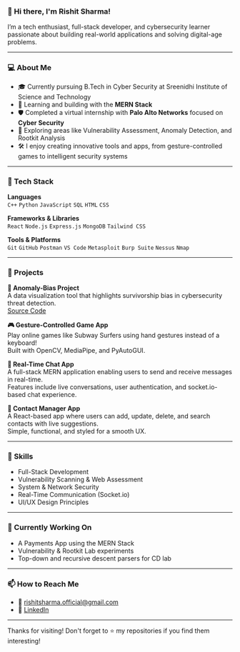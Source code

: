 ### 👋 Hi there, I'm Rishit Sharma!

I’m a tech enthusiast, full-stack developer, and cybersecurity learner passionate about building real-world applications and solving digital-age problems.

---

### 💻 About Me

- 🎓 Currently pursuing B.Tech in Cyber Security at Sreenidhi Institute of Science and Technology  
- 🧠 Learning and building with the **MERN Stack**  
- 🛡️ Completed a virtual internship with **Palo Alto Networks** focused on **Cyber Security**
- 🧪 Exploring areas like Vulnerability Assessment, Anomaly Detection, and Rootkit Analysis  
- 🛠️ I enjoy creating innovative tools and apps, from gesture-controlled games to intelligent security systems  

---

### 🔧 Tech Stack

**Languages**  
`C++` `Python` `JavaScript` `SQL` `HTML` `CSS`

**Frameworks & Libraries**  
`React` `Node.js` `Express.js` `MongoDB` `Tailwind CSS`

**Tools & Platforms**  
`Git` `GitHub` `Postman` `VS Code` `Metasploit` `Burp Suite` `Nessus` `Nmap`

---

### 🚀 Projects

**🔐 Anomaly-Bias Project**  
A data visualization tool that highlights survivorship bias in cybersecurity threat detection.  
[Source Code](https://github.com/ghostreindeer09/anomaly-bias-project)

**🎮 Gesture-Controlled Game App**  
Play online games like Subway Surfers using hand gestures instead of a keyboard!  
Built with OpenCV, MediaPipe, and PyAutoGUI.

**💬 Real-Time Chat App**  
A full-stack MERN application enabling users to send and receive messages in real-time.  
Features include live conversations, user authentication, and socket.io-based chat experience.

**📇 Contact Manager App**  
A React-based app where users can add, update, delete, and search contacts with live suggestions.  
Simple, functional, and styled for a smooth UX.

---

### 🧠 Skills

- Full-Stack Development  
- Vulnerability Scanning & Web Assessment  
- System & Network Security  
- Real-Time Communication (Socket.io)  
- UI/UX Design Principles  

---

### 🌱 Currently Working On

- A Payments App using the MERN Stack  
- Vulnerability & Rootkit Lab experiments  
- Top-down and recursive descent parsers for CD lab

---

### 📫 How to Reach Me

- 📧 [rishitsharma.official@gmail.com](sharmayaara83@gmail.com)  
- 💼 [LinkedIn](https://www.linkedin.com/in/rishit-sharma-048898339/) 


---

Thanks for visiting! Don't forget to ⭐ my repositories if you find them interesting!
